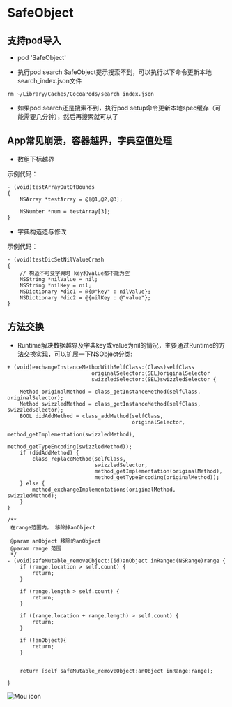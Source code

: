 # SafeObject

## 支持pod导入

* pod 'SafeObject'

* 执行pod search SafeObject提示搜索不到，可以执行以下命令更新本地search_index.json文件
  
```objc 
rm ~/Library/Caches/CocoaPods/search_index.json
```
* 如果pod search还是搜索不到，执行pod setup命令更新本地spec缓存（可能需要几分钟），然后再搜索就可以了

## App常见崩溃，容器越界，字典空值处理

* 数组下标越界

示例代码：

```objc       
- (void)testArrayOutOfBounds
{
    NSArray *testArray = @[@1,@2,@3];
    
    NSNumber *num = testArray[3];
}
```

* 字典构造造与修改

示例代码：

```objc       
- (void)testDicSetNilValueCrash
{
    // 构造不可变字典时 key和value都不能为空
    NSString *nilValue = nil;
    NSString *nilKey = nil;
    NSDictionary *dic1 = @{@"key" : nilValue};
    NSDictionary *dic2 = @{nilKey : @"value"};
}

```

## 方法交换

* Runtime解决数据越界及字典key或value为nil的情况，主要通过Runtime的方法交换实现，可以扩展一下NSObject分类:
    

```objc       
+ (void)exchangeInstanceMethodWithSelfClass:(Class)selfClass
                           originalSelector:(SEL)originalSelector
                           swizzledSelector:(SEL)swizzledSelector {
    
    Method originalMethod = class_getInstanceMethod(selfClass, originalSelector);
    Method swizzledMethod = class_getInstanceMethod(selfClass, swizzledSelector);
    BOOL didAddMethod = class_addMethod(selfClass,
                                        originalSelector,
                                        method_getImplementation(swizzledMethod),
                                        method_getTypeEncoding(swizzledMethod));
    if (didAddMethod) {
        class_replaceMethod(selfClass,
                            swizzledSelector,
                            method_getImplementation(originalMethod),
                            method_getTypeEncoding(originalMethod));
    } else {
        method_exchangeImplementations(originalMethod, swizzledMethod);
    }
}

```

```objc
/**
 在range范围内， 移除掉anObject
 
 @param anObject 移除的anObject
 @param range 范围
 */
- (void)safeMutable_removeObject:(id)anObject inRange:(NSRange)range {
    if (range.location > self.count) {
        return;
    }
    
    if (range.length > self.count) {
        return;
    }
    
    if ((range.location + range.length) > self.count) {
        return;
    }
    
    if (!anObject){
        return;
    }
    
    
    return [self safeMutable_removeObject:anObject inRange:range];
    
}
```

![Mou icon](https://github.com/MrLujh/Fastlane--Packaging/blob/master/111.gif)


